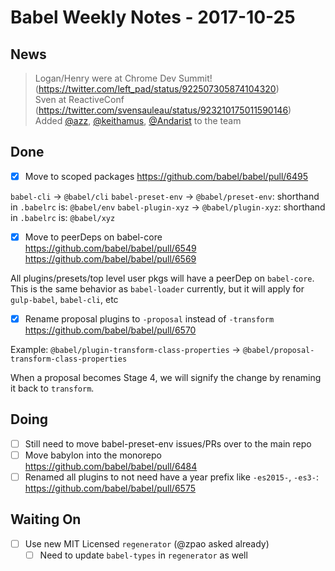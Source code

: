 # Babel Weekly Notes - 2017-10-25

## News

> Logan/Henry were at Chrome Dev Summit! (https://twitter.com/left_pad/status/922507305874104320)  
> Sven at ReactiveConf (https://twitter.com/svensauleau/status/923210175011590146)  
> Added [@azz](https://github.com/azz), [@keithamus](https://github.com/keithamus), [@Andarist](https://github.com/Andarist) to the team

## Done

- [x] Move to scoped packages https://github.com/babel/babel/pull/6495

`babel-cli` -> `@babel/cli`
`babel-preset-env` -> `@babel/preset-env`: shorthand in `.babelrc` is: `@babel/env`
`babel-plugin-xyz` -> `@babel/plugin-xyz`: shorthand in `.babelrc` is: `@babel/xyz`

- [x] Move to peerDeps on babel-core https://github.com/babel/babel/pull/6549 https://github.com/babel/babel/pull/6569

All plugins/presets/top level user pkgs will have a peerDep on `babel-core`.
This is the same behavior as `babel-loader` currently, but it will apply for `gulp-babel`, `babel-cli`, etc

- [x] Rename proposal plugins to `-proposal` instead of `-transform` https://github.com/babel/babel/pull/6570

Example: `@babel/plugin-transform-class-properties` -> `@babel/proposal-transform-class-properties`

When a proposal becomes Stage 4, we will signify the change by renaming it back to `transform`.

## Doing

- [ ] Still need to move babel-preset-env issues/PRs over to the main repo
- [ ] Move babylon into the monorepo https://github.com/babel/babel/pull/6484
- [ ] Renamed all plugins to not need have a year prefix like `-es2015-`, `-es3-`: https://github.com/babel/babel/pull/6575

## Waiting On

- [ ] Use new MIT Licensed `regenerator` (@zpao asked already)
  - [ ] Need to update `babel-types` in `regenerator` as well
